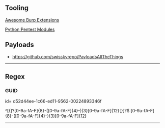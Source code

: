 ## Tooling

[Awesome Burp Extensions](https://github.com/snoopysecurity/awesome-burp-extensions/blob/master/README.md)

[Python Pentest Modules](https://github.com/dloss/python-pentest-tools)



## Payloads
- https://github.com/swisskyrepo/PayloadsAllTheThings


----

## Regex

### GUID



id=
d52d44ee-1c66-ed11-9562-00224893346f



^[{]?[0-9a-fA-F]{8}-([0-9a-fA-F]{4}-){3}[0-9a-fA-F]{12}[}]?$
[0-9a-fA-F]{8}-([0-9a-fA-F]{4}-){3}[0-9a-fA-F]{12}


----